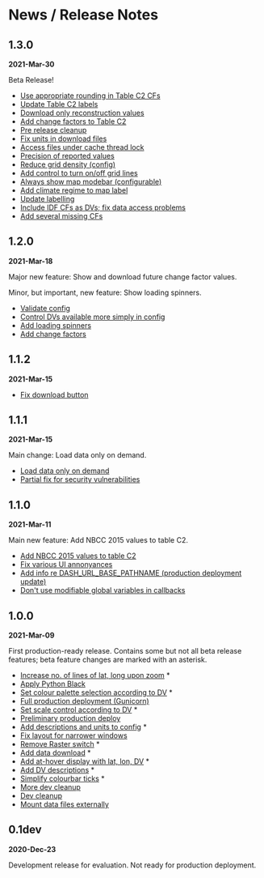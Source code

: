 # News / Release Notes

## 1.3.0

**2021-Mar-30**

Beta Release!

- [Use appropriate rounding in Table C2 CFs](https://github.com/pacificclimate/dash-dv-explorer/pull/136)
- [Update Table C2 labels](https://github.com/pacificclimate/dash-dv-explorer/pull/134)
- [Download only reconstruction values](https://github.com/pacificclimate/dash-dv-explorer/pull/131)
- [Add change factors to Table C2](https://github.com/pacificclimate/dash-dv-explorer/pull/130)
- [Pre release cleanup](https://github.com/pacificclimate/dash-dv-explorer/pull/124)
- [Fix units in download files](https://github.com/pacificclimate/dash-dv-explorer/pull/123)
- [Access files under cache thread lock](https://github.com/pacificclimate/dash-dv-explorer/pull/122)
- [Precision of reported values](https://github.com/pacificclimate/dash-dv-explorer/pull/119)
- [Reduce grid density (config)](https://github.com/pacificclimate/dash-dv-explorer/pull/117)
- [Add control to turn on/off grid lines](https://github.com/pacificclimate/dash-dv-explorer/pull/116)
- [Always show map modebar (configurable)](https://github.com/pacificclimate/dash-dv-explorer/pull/115)
- [Add climate regime to map label](https://github.com/pacificclimate/dash-dv-explorer/pull/112)
- [Update labelling](https://github.com/pacificclimate/dash-dv-explorer/pull/110)
- [Include IDF CFs as DVs; fix data access problems](https://github.com/pacificclimate/dash-dv-explorer/pull/95)
- [Add several missing CFs](https://github.com/pacificclimate/dash-dv-explorer/pull/92)


## 1.2.0

**2021-Mar-18**

Major new feature: Show and download future change factor values.

Minor, but important, new feature: Show loading spinners.

- [Validate config](https://github.com/pacificclimate/dash-dv-explorer/pull/89)
- [Control DVs available more simply in config](https://github.com/pacificclimate/dash-dv-explorer/pull/88)
- [Add loading spinners](https://github.com/pacificclimate/dash-dv-explorer/pull/85)
- [Add change factors](https://github.com/pacificclimate/dash-dv-explorer/pull/81)

## 1.1.2

**2021-Mar-15**

- [Fix download button](https://github.com/pacificclimate/dash-dv-explorer/pull/80)

## 1.1.1

**2021-Mar-15**

Main change: Load data only on demand.

- [Load data only on demand](https://github.com/pacificclimate/dash-dv-explorer/pull/78)
- [Partial fix for security vulnerabilities](https://github.com/pacificclimate/dash-dv-explorer/pull/75)


## 1.1.0

**2021-Mar-11**

Main new feature: Add NBCC 2015 values to table C2.

- [Add NBCC 2015 values to table C2](https://github.com/pacificclimate/dash-dv-explorer/pull/73)
- [Fix various UI annonyances](https://github.com/pacificclimate/dash-dv-explorer/pull/72)
- [Add info re DASH_URL_BASE_PATHNAME (production deployment update)](https://github.com/pacificclimate/dash-dv-explorer/pull/71)
- [Don't use modifiable global variables in callbacks](https://github.com/pacificclimate/dash-dv-explorer/pull/70)


## 1.0.0

**2021-Mar-09**

First production-ready release. 
Contains some but not all beta release features; beta feature changes are 
marked with an asterisk.

- [Increase no. of lines of lat, long upon zoom](https://github.com/pacificclimate/dash-dv-explorer/pull/65) *
- [Apply Python Black](https://github.com/pacificclimate/dash-dv-explorer/pull/62)
- [Set colour palette selection according to DV](https://github.com/pacificclimate/dash-dv-explorer/pull/61) *
- [Full production deployment (Gunicorn)](https://github.com/pacificclimate/dash-dv-explorer/pull/60)
- [Set scale control according to DV](https://github.com/pacificclimate/dash-dv-explorer/pull/57) *
- [Preliminary production deploy](https://github.com/pacificclimate/dash-dv-explorer/pull/55)
- [Add descriptions and units to config](https://github.com/pacificclimate/dash-dv-explorer/pull/53) *
- [Fix layout for narrower windows](https://github.com/pacificclimate/dash-dv-explorer/pull/52)
- [Remove Raster switch](https://github.com/pacificclimate/dash-dv-explorer/pull/49) *
- [Add data download](https://github.com/pacificclimate/dash-dv-explorer/pull/46) *
- [Add at-hover display with lat, lon, DV](https://github.com/pacificclimate/dash-dv-explorer/pull/42) *
- [Add DV descriptions](https://github.com/pacificclimate/dash-dv-explorer/pull/40) *
- [Simplify colourbar ticks](https://github.com/pacificclimate/dash-dv-explorer/pull/39) *
- [More dev cleanup](https://github.com/pacificclimate/dash-dv-explorer/pull/38)
- [Dev cleanup](https://github.com/pacificclimate/dash-dv-explorer/pull/32)
- [Mount data files externally](https://github.com/pacificclimate/dash-dv-explorer/pull/30)

## 0.1dev

**2020-Dec-23**

Development release for evaluation. Not ready for production deployment.
